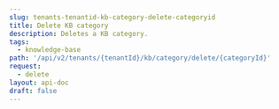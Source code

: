 ```yaml
---
slug: tenants-tenantid-kb-category-delete-categoryid
title: Delete KB category
description: Deletes a KB category.
tags:
  - knowledge-base
path: '/api/v2/tenants/{tenantId}/kb/category/delete/{categoryId}'
request:
  - delete
layout: api-doc
draft: false
---
```

